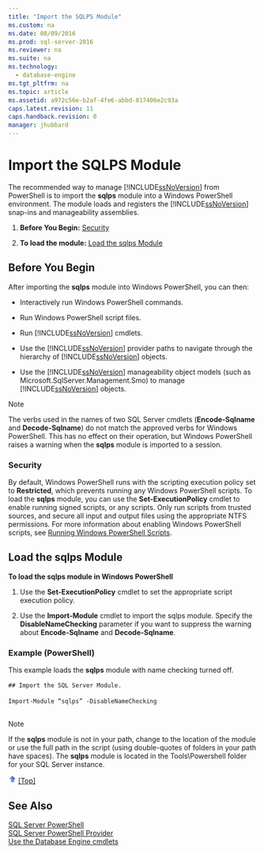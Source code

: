 ```yaml
---
title: "Import the SQLPS Module"
ms.custom: na
ms.date: 08/09/2016
ms.prod: sql-server-2016
ms.reviewer: na
ms.suite: na
ms.technology: 
  - database-engine
ms.tgt_pltfrm: na
ms.topic: article
ms.assetid: a972c56e-b2af-4fe6-abbd-817406e2c93a
caps.latest.revision: 11
caps.handback.revision: 0
manager: jhubbard
---
```

# Import the SQLPS Module
The recommended way to manage [!INCLUDE[ssNoVersion](../../Topics/TopicNameContainA/tokens/ssNoVersion_md.md)] from PowerShell is to import the **sqlps** module into a Windows PowerShell environment. The module loads and registers the [!INCLUDE[ssNoVersion](../../Topics/TopicNameContainA/tokens/ssNoVersion_md.md)] snap-ins and manageability assemblies.  
  
1.  **Before You Begin:**  [Security](#Security)  
  
2.  **To load the module:**  [Load the sqlps Module](#LoadSqlps)  
  
## Before You Begin  
 After importing the **sqlps** module into Windows PowerShell, you can then:  
  
-   Interactively run Windows PowerShell commands.  
  
-   Run Windows PowerShell script files.  
  
-   Run [!INCLUDE[ssNoVersion](../../Topics/TopicNameContainA/tokens/ssNoVersion_md.md)] cmdlets.  
  
-   Use the [!INCLUDE[ssNoVersion](../../Topics/TopicNameContainA/tokens/ssNoVersion_md.md)] provider paths to navigate through the hierarchy of [!INCLUDE[ssNoVersion](../../Topics/TopicNameContainA/tokens/ssNoVersion_md.md)] objects.  
  
-   Use the [!INCLUDE[ssNoVersion](../../Topics/TopicNameContainA/tokens/ssNoVersion_md.md)] manageability object models (such as Microsoft.SqlServer.Management.Smo) to manage [!INCLUDE[ssNoVersion](../../Topics/TopicNameContainA/tokens/ssNoVersion_md.md)] objects.  
  
> [!NOTE]  
>  The verbs used in the names of two SQL Server cmdlets (**Encode-Sqlname** and **Decode-Sqlname**) do not match the approved verbs for Windows PowerShell. This has no effect on their operation, but Windows PowerShell raises a warning when the **sqlps** module is imported to a session.  
  
###  <a name="Security"></a> Security  
 By default, Windows PowerShell runs with the scripting execution policy set to **Restricted**, which prevents running any Windows PowerShell scripts. To load the **sqlps** module, you can use the **Set-ExecutionPolicy** cmdlet to enable running signed scripts, or any scripts. Only run scripts from trusted sources, and secure all input and output files using the appropriate NTFS permissions. For more information about enabling Windows PowerShell scripts, see [Running Windows PowerShell Scripts](http://www.microsoft.com/technet/scriptcenter/topics/winpsh/manual/run.mspx).  
  
##  <a name="LoadSqlps"></a> Load the sqlps Module  
 **To load the sqlps module in Windows PowerShell**  
  
1.  Use the **Set-ExecutionPolicy** cmdlet to set the appropriate script execution policy.  
  
2.  Use the **Import-Module** cmdlet to import the sqlps module. Specify the **DisableNameChecking** parameter if you want to suppress the warning about **Encode-Sqlname** and **Decode-Sqlname**.  
  
### Example (PowerShell)  
 This example loads the **sqlps** module with name checking turned off.  
  
```  
## Import the SQL Server Module.  
  
Import-Module “sqlps” -DisableNameChecking  
  
```  
  
> [!NOTE]  
>  If the **sqlps** module is not in your path, change to the location of the module or use the full path in the script (using double-quotes of folders in your path have spaces). The **sqlps** module is located in the Tools\Powershell folder for your SQL Server instance.  
  
 ![Arrow icon used with Back to Top link](../../Topics/TopicNameContainA/images/UpArrow16x16.gif "UpArrow16x16") [&#91;Top&#93;](#Intro)  
  
## See Also  
 [SQL Server PowerShell](../../Topics/TopicNameNotContainA/SQL-Server-PowerShell.md)   
 [SQL Server PowerShell Provider](../../Topics/TopicNameNotContainA/SQL-Server-PowerShell-Provider.md)   
 [Use the Database Engine cmdlets](../../Topics/TopicNameNotContainA/Use-the-Database-Engine-cmdlets.md)